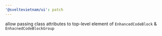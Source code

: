 ```yaml
---
'@sveltevietnam/ui': patch
---
```


allow passing class attributes to top-level element of `EnhancedCodeBlock` & `EnhacnedCodeBlockGroup`
